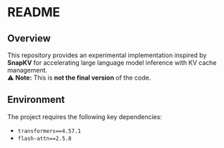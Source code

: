 # README

## Overview
This repository provides an experimental implementation inspired by **SnapKV** for accelerating large language model inference with KV cache management.  
⚠️ **Note:** This is **not the final version** of the code.

## Environment
The project requires the following key dependencies:
- `transformers==4.57.1`  
- `flash-attn==2.5.8`  
